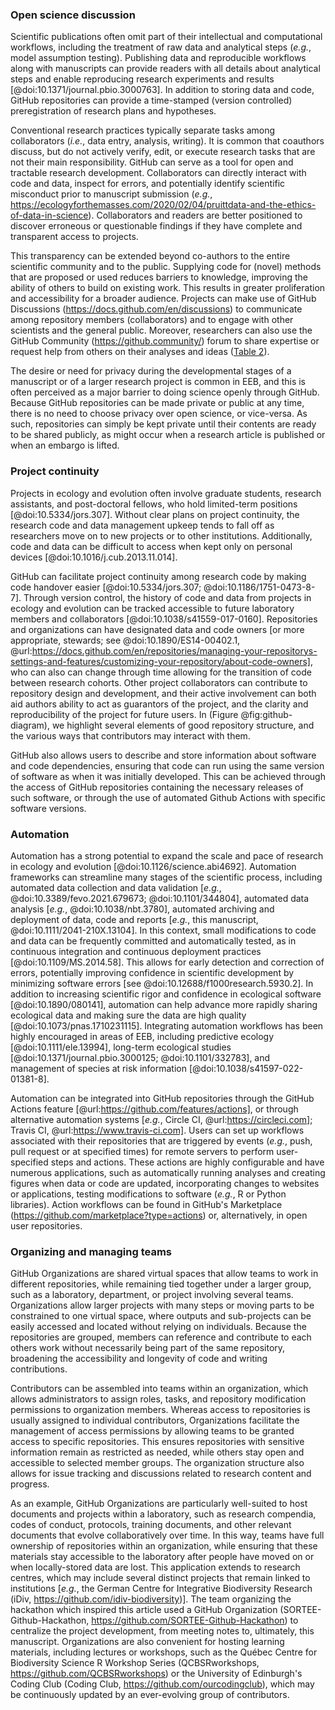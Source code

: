 <!--## GitHub in EcoEvo examples (Part 3)-->

### Open science discussion

<!--*Contributors to this section: Freddy Hillemann, Allison Binley, PHPB, Katherine Hébert*-->

Scientific publications often omit part of their intellectual and computational workflows, including the treatment of raw data and analytical steps (_e.g._, model assumption testing).
Publishing data and reproducible workflows along with manuscripts can provide readers with all details about analytical steps and enable reproducing research experiments and results [@doi:10.1371/journal.pbio.3000763].
In addition to storing data and code, GitHub repositories can provide a time-stamped (version controlled) preregistration of research plans and hypotheses.

Conventional research practices typically separate tasks among collaborators (_i.e._, data entry, analysis, writing).
It is common that coauthors discuss, but do not actively verify, edit, or execute research tasks that are not their main responsibility.
GitHub can serve as a tool for open and tractable research development.
Collaborators can directly interact with code and data, inspect for errors, and potentially identify scientific misconduct prior to manuscript submission (_e.g._, <https://ecologyforthemasses.com/2020/02/04/pruittdata-and-the-ethics-of-data-in-science>).
Collaborators and readers are better positioned to discover erroneous or questionable findings if they have complete and transparent access to projects.

This transparency can be extended beyond co-authors to the entire scientific community and to the public.
Supplying code for (novel) methods that are proposed or used reduces barriers to knowledge, improving the ability of others to build on existing work.
This results in greater proliferation and accessibility for a broader audience.
Projects can make use of GitHub Discussions (<https://docs.github.com/en/discussions>) to communicate among repository members (collaborators) and to engage with other scientists and the general public.
Moreover, researchers can also use the GitHub Community (<https://github.community/>) forum to share expertise or request help from others on their analyses and ideas ([Table 2](#tbl:roles)).

The desire or need for privacy during the developmental stages of a manuscript or of a larger research project is common in EEB, and this is often perceived as a major barrier to doing science openly through GitHub. 
Because GitHub repositories can be made private or public at any time, there is no need to choose privacy over open science, or vice-versa. 
As such, repositories can simply be kept private until their contents are ready to be shared publicly, as might occur when a research article is published or when an embargo is lifted.

### Project continuity

<!--*Contributors to this section: BPME, VF, PHPB  -->

Projects in ecology and evolution often involve graduate students, research assistants, and post-doctoral fellows, who hold limited-term positions [@doi:10.5334/jors.307].
Without clear plans on project continuity, the research code and data management upkeep tends to fall off as researchers move on to new projects or to other institutions.
Additionally, code and data can be difficult to access when kept only on personal devices [@doi:10.1016/j.cub.2013.11.014].

GitHub can facilitate project continuity among research code by making code handover easier [@doi:10.5334/jors.307; @doi:10.1186/1751-0473-8-7].
Through version control, the history of code and data from projects in ecology and evolution can be tracked accessible to future laboratory members and collaborators [@doi:10.1038/s41559-017-0160].
Repositories and organizations can have designated data and code owners [or more appropriate, stewards; see @doi:10.1890/ES14-00402.1, @url:https://docs.github.com/en/repositories/managing-your-repositorys-settings-and-features/customizing-your-repository/about-code-owners], who can also can change through time allowing for the transition of code between research cohorts.
Other project collaborators can contribute to repository design and development, and their active involvement can both aid authors ability to act as guarantors of the project, and the clarity and reproducibility of the project for future users.
In (Figure @fig:github-diagram), we highlight several elements of good repository structure, and the various ways that contributors may interact with them.

GitHub also allows users to describe and store information about software and code dependencies, ensuring that code can run using the same version of software as when it was initially developed.
This can be achieved through the access of GitHub repositories containing the necessary releases of such software, or through the use of automated Github Actions with specific software versions.

### Automation

<!--*Contributors to this section: PHPB -->

Automation has a strong potential to expand the scale and pace of research in ecology and evolution [@doi:10.1126/science.abi4692].
Automation frameworks can streamline many stages of the scientific process, including automated data collection and data validation [_e.g._, @doi:10.3389/fevo.2021.679673; @doi:10.1101/344804], automated data analysis [_e.g._, @doi:10.1038/nbt.3780], automated archiving and deployment of data, code and reports [_e.g._, this manuscript, @doi:10.1111/2041-210X.13104].
In this context, small modifications to code and data can be frequently committed and automatically tested, as in continuous integration and continuous deployment practices [@doi:10.1109/MS.2014.58].
This allows for early detection and correction of errors, potentially improving confidence in scientific development by minimizing software errors [see @doi:10.12688/f1000research.5930.2].
In addition to increasing scientific rigor and confidence in ecological software [@doi:10.1890/080141], automation can help advance more rapidly sharing ecological data and making sure the data are high quality [@doi:10.1073/pnas.1710231115].
Integrating automation workflows has been highly encouraged in areas of EEB, including predictive ecology [@doi:10.1111/ele.13994], long-term ecological studies [@doi:10.1371/journal.pbio.3000125; @doi:10.1101/332783], and management of species at risk information [@doi:10.1038/s41597-022-01381-8].

Automation can be integrated into GitHub repositories through the GitHub Actions feature [@url:https://github.com/features/actions], or through alternative automation systems [_e.g._, Circle CI, @url:https://circleci.com]; Travis CI, @url:https://www.travis-ci.com].
Users can set up workflows associated with their repositories that are triggered by events (_e.g._, push, pull request or at specified times) for remote servers to perform user-specified steps and actions.
These actions are highly configurable and have numerous applications, such as automatically running analyses and creating figures when data or code are updated, incorporating changes to websites or applications, testing modifications to software (_e.g._, R or Python libraries).
Action workflows can be found in GitHub's Marketplace (<https://github.com/marketplace?type=actions>) or, alternatively, in open user repositories.

### Organizing and managing teams

<!--*Contributors to this section: Katherine Hébert, Cole Brookson, Pedro Henrique P. Braga*-->

GitHub Organizations are shared virtual spaces that allow teams to work in different repositories, while remaining tied together under a larger group, such as a laboratory, department, or project involving several teams.
Organizations allow larger projects with many steps or moving parts to be constrained to one virtual space, where outputs and sub-projects can be easily accessed and located without relying on individuals.
Because the repositories are grouped, members can reference and contribute to each others work without necessarily being part of the same repository, broadening the accessibility and longevity of code and writing contributions. 

Contributors can be assembled into teams within an organization, which allows administrators to assign roles, tasks, and repository modification permissions to organization members.
Whereas access to repositories is usually assigned to individual contributors, Organizations facilitate the management of access permissions by allowing teams to be granted access to specific repositories.
This ensures repositories with sensitive information remain as restricted as needed, while others stay open and accessible to selected member groups.
The organization structure also allows for issue tracking and discussions related to research content and progress.

As an example, GitHub Organizations are particularly well-suited to host documents and projects within a laboratory, such as research compendia, codes of conduct, protocols, training documents, and other relevant documents that evolve collaboratively over time. 
In this way, teams have full ownership of repositories within an organization, while ensuring that these materials stay accessible to the laboratory after people have moved on or when locally-stored data are lost.
This application extends to research centres, which may include several distinct projects that remain linked to institutions [_e.g._, the German Centre for Integrative Biodiversity Research (iDiv, <https://github.com/idiv-biodiversity>)].
The team organizing the hackathon which inspired this article used a GitHub Organization (SORTEE-Github-Hackathon, <https://github.com/SORTEE-Github-Hackathon>) to centralize the project development, from meeting notes to, ultimately, this manuscript.
Organizations are also convenient for hosting learning materials, including lectures or workshops, such as the Québec Centre for Biodiversity Science R Workshop Series (QCBSRworkshops, <https://github.com/QCBSRworkshops>) or the University of Edinburgh's Coding Club (Coding Club, <https://github.com/ourcodingclub>), which may be continuously updated by an ever-evolving group of contributors.
